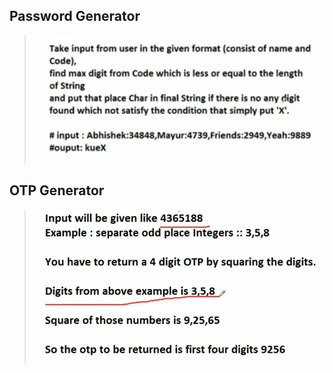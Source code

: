 ## Password Generator

> ![passwordGenerator.png](https://github.com/werfree/Infytq/blob/master/Image/passwordGenerator.png?raw=true)

## OTP Generator

> ![passwordGenerator.png](https://github.com/werfree/Infytq/blob/master/Image/otpGenerator.png?raw=true)

